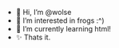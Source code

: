 - 👋 Hi, I’m @wolse
- 👀 I’m interested in frogs :^)
- 🌱 I’m currently learning html!
- ✨ Thats it.

<!---
wolse/wolse is a ✨ special ✨ repository because its `README.md` (this file) appears on your GitHub profile.
You can click the Preview link to take a look at your changes.
--->
